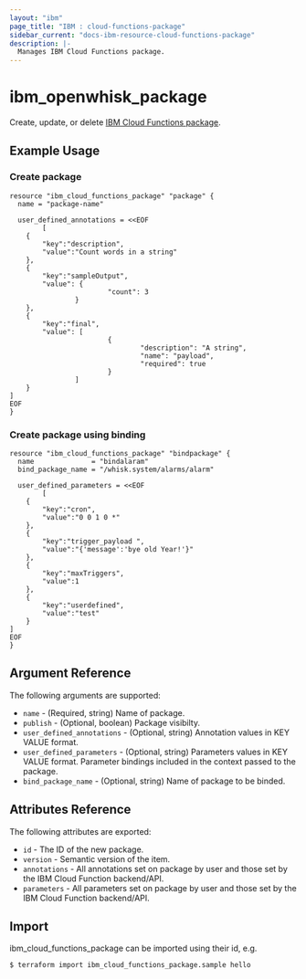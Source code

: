 ```yaml
---
layout: "ibm"
page_title: "IBM : cloud-functions-package"
sidebar_current: "docs-ibm-resource-cloud-functions-package"
description: |-
  Manages IBM Cloud Functions package.
---
```


# ibm\_openwhisk_package

Create, update, or delete [IBM Cloud Functions package](https://console.bluemix.net/docs/openwhisk/openwhisk_packages.html#openwhisk_packages).

## Example Usage

### Create package

```hcl
resource "ibm_cloud_functions_package" "package" {
  name = "package-name"

  user_defined_annotations = <<EOF
        [
    {
        "key":"description",
        "value":"Count words in a string"
    },
    {
        "key":"sampleOutput",
        "value": {
                        "count": 3
                }
    },
    {
        "key":"final",
        "value": [
                        {
                                "description": "A string",
                                "name": "payload",
                                "required": true
                        }
                ]
    }
]
EOF
}
```

### Create package using binding

``` hcl
resource "ibm_cloud_functions_package" "bindpackage" {
  name              = "bindalaram"
  bind_package_name = "/whisk.system/alarms/alarm"

  user_defined_parameters = <<EOF
        [
    {
        "key":"cron",
        "value":"0 0 1 0 *"
    },
    {
        "key":"trigger_payload ",
        "value":"{'message':'bye old Year!'}"
    },
    {
        "key":"maxTriggers",
        "value":1
    },
    {
        "key":"userdefined",
        "value":"test"
    }
]
EOF
}

```

## Argument Reference

The following arguments are supported:

* `name` - (Required, string) Name of package.
* `publish` - (Optional, boolean) Package visibilty.
* `user_defined_annotations` - (Optional, string) Annotation values in KEY VALUE format.
* `user_defined_parameters` - (Optional, string) Parameters values in KEY VALUE format. Parameter bindings included in the context passed to the package.
* `bind_package_name` - (Optional, string) Name of package to be binded.

## Attributes Reference

The following attributes are exported:

* `id` - The ID of the new package.
* `version` - Semantic version of the item.
* `annotations` -  All annotations set on package by user and those set by the IBM Cloud Function backend/API.
* `parameters` - All parameters set on package by user and those set by the IBM Cloud Function backend/API.

## Import

ibm_cloud_functions_package can be imported using their id, e.g.

```
$ terraform import ibm_cloud_functions_package.sample hello

```
